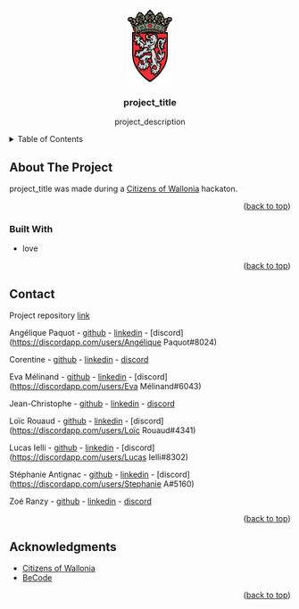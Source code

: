 <div id="top"></div>



<!-- PROJECT LOGO -->
<br />
<div align="center">
  <a href="">
    <img src="./src/media/antoing.png" alt="Antoing armories" width="80" height="130">
  </a>

<h3 align="center">project_title</h3>

  <p align="center">
    project_description
  </p>
</div>



<!-- TABLE OF CONTENTS -->
<details>
  <summary>Table of Contents</summary>
  <ol>
    <li>
      <a href="#about-the-project">About The Project</a>
      <ul>
        <li><a href="#built-with">Built With</a></li>
      </ul>
    </li>
    <li><a href="#contact">Contact</a></li>
    <li><a href="#acknowledgments">Acknowledgments</a></li>
  </ol>
</details>



<!-- ABOUT THE PROJECT -->
## About The Project

project_title was made during a [Citizens of Wallonia](https://www.citizensofwallonia.be/) hackaton. 

<p align="right">(<a href="#top">back to top</a>)</p>

### Built With

* love

<p align="right">(<a href="#top">back to top</a>)</p>



<!-- CONTACT -->
## Contact

Project repository [link](https://github.com/JeanChristopheM/wallonia)

Angélique Paquot - [github]() - [linkedin]() - [discord](https://discordapp.com/users/Angélique Paquot#8024)

Corentine - [github]() - [linkedin]() - [discord](https://discordapp.com/users/Corentine#1141)

Eva Mélinand - [github]() - [linkedin]() - [discord](https://discordapp.com/users/Eva Mélinand#6043)

Jean-Christophe - [github]() - [linkedin]() - [discord](https://discordapp.com/users/JeanCM#7711)

Loïc Rouaud - [github]() - [linkedin]() - [discord](https://discordapp.com/users/Loïc Rouaud#4341)

Lucas Ielli - [github]() - [linkedin]() - [discord](https://discordapp.com/users/Lucas Ielli#8302)

Stéphanie Antignac - [github](https://github.com/StephanieAn) - [linkedin](www.linkedin.com/in/stéphanie-antignac) - [discord](https://discordapp.com/users/Stephanie A#5160)

Zoé Ranzy - [github](https://github.com/hawkstan) - [linkedin](https://www.linkedin.com/in/z-m-ranzy/) - [discord](https://discordapp.com/users/nfr#7235/)

<p align="right">(<a href="#top">back to top</a>)</p>



<!-- ACKNOWLEDGMENTS -->
## Acknowledgments

* [Citizens of Wallonia](https://www.citizensofwallonia.be/)
* [BeCode](https://becode.org/)

<p align="right">(<a href="#top">back to top</a>)</p>
